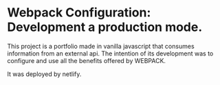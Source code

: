# Webpack Configuration: Development a production mode.

This project is a portfolio made in vanilla javascript that consumes information from an external api. The intention of its development was to configure and use all the benefits offered by WEBPACK.

It was deployed by netlify.
